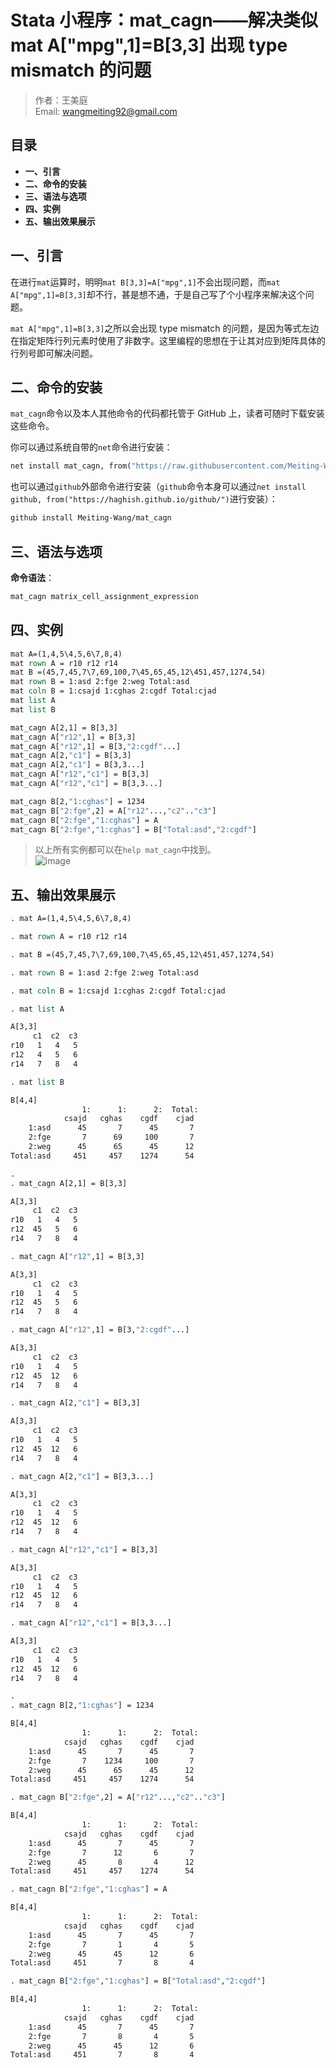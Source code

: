 # Stata 小程序：mat_cagn——解决类似 mat A["mpg",1]=B[3,3] 出现 type mismatch 的问题

> 作者：王美庭  
> Email: wangmeiting92@gmail.com

## 目录

- **一、引言**
- **二、命令的安装**
- **三、语法与选项**
- **四、实例**
- **五、输出效果展示**

## 一、引言

在进行`mat`运算时，明明`mat B[3,3]=A["mpg",1]`不会出现问题，而`mat A["mpg",1]=B[3,3]`却不行，甚是想不通，于是自己写了个小程序来解决这个问题。

`mat A["mpg",1]=B[3,3]`之所以会出现 type mismatch 的问题，是因为等式左边在指定矩阵行列元素时使用了非数字。这里编程的思想在于让其对应到矩阵具体的行列号即可解决问题。

## 二、命令的安装

`mat_cagn`命令以及本人其他命令的代码都托管于 GitHub 上，读者可随时下载安装这些命令。

你可以通过系统自带的`net`命令进行安装：

```stata
net install mat_cagn, from("https://raw.githubusercontent.com/Meiting-Wang/mat_cagn/master")
```

也可以通过`github`外部命令进行安装（`github`命令本身可以通过`net install github, from("https://haghish.github.io/github/")`进行安装）：

```stata
github install Meiting-Wang/mat_cagn
```

## 三、语法与选项

**命令语法**：

```stata
mat_cagn matrix_cell_assignment_expression
```

## 四、实例

```stata
mat A=(1,4,5\4,5,6\7,8,4)
mat rown A = r10 r12 r14
mat B =(45,7,45,7\7,69,100,7\45,65,45,12\451,457,1274,54)
mat rown B = 1:asd 2:fge 2:weg Total:asd
mat coln B = 1:csajd 1:cghas 2:cgdf Total:cjad
mat list A
mat list B

mat_cagn A[2,1] = B[3,3]
mat_cagn A["r12",1] = B[3,3]
mat_cagn A["r12",1] = B[3,"2:cgdf"...]
mat_cagn A[2,"c1"] = B[3,3]
mat_cagn A[2,"c1"] = B[3,3...]
mat_cagn A["r12","c1"] = B[3,3]
mat_cagn A["r12","c1"] = B[3,3...]

mat_cagn B[2,"1:cghas"] = 1234
mat_cagn B["2:fge",2] = A["r12"...,"c2".."c3"]
mat_cagn B["2:fge","1:cghas"] = A
mat_cagn B["2:fge","1:cghas"] = B["Total:asd","2:cgdf"]
```

> 以上所有实例都可以在`help mat_cagn`中找到。  
> ![image](https://user-images.githubusercontent.com/42256486/90331844-62bb3a00-dfea-11ea-895c-1210eca54031.png)

## 五、输出效果展示

```stata
. mat A=(1,4,5\4,5,6\7,8,4)

. mat rown A = r10 r12 r14

. mat B =(45,7,45,7\7,69,100,7\45,65,45,12\451,457,1274,54)

. mat rown B = 1:asd 2:fge 2:weg Total:asd

. mat coln B = 1:csajd 1:cghas 2:cgdf Total:cjad

. mat list A

A[3,3]
     c1  c2  c3
r10   1   4   5
r12   4   5   6
r14   7   8   4

. mat list B

B[4,4]
                1:      1:      2:  Total:
            csajd   cghas    cgdf    cjad
    1:asd      45       7      45       7
    2:fge       7      69     100       7
    2:weg      45      65      45      12
Total:asd     451     457    1274      54

.
. mat_cagn A[2,1] = B[3,3]

A[3,3]
     c1  c2  c3
r10   1   4   5
r12  45   5   6
r14   7   8   4

. mat_cagn A["r12",1] = B[3,3]

A[3,3]
     c1  c2  c3
r10   1   4   5
r12  45   5   6
r14   7   8   4

. mat_cagn A["r12",1] = B[3,"2:cgdf"...]

A[3,3]
     c1  c2  c3
r10   1   4   5
r12  45  12   6
r14   7   8   4

. mat_cagn A[2,"c1"] = B[3,3]

A[3,3]
     c1  c2  c3
r10   1   4   5
r12  45  12   6
r14   7   8   4

. mat_cagn A[2,"c1"] = B[3,3...]

A[3,3]
     c1  c2  c3
r10   1   4   5
r12  45  12   6
r14   7   8   4

. mat_cagn A["r12","c1"] = B[3,3]

A[3,3]
     c1  c2  c3
r10   1   4   5
r12  45  12   6
r14   7   8   4

. mat_cagn A["r12","c1"] = B[3,3...]

A[3,3]
     c1  c2  c3
r10   1   4   5
r12  45  12   6
r14   7   8   4

.
. mat_cagn B[2,"1:cghas"] = 1234

B[4,4]
                1:      1:      2:  Total:
            csajd   cghas    cgdf    cjad
    1:asd      45       7      45       7
    2:fge       7    1234     100       7
    2:weg      45      65      45      12
Total:asd     451     457    1274      54

. mat_cagn B["2:fge",2] = A["r12"...,"c2".."c3"]

B[4,4]
                1:      1:      2:  Total:
            csajd   cghas    cgdf    cjad
    1:asd      45       7      45       7
    2:fge       7      12       6       7
    2:weg      45       8       4      12
Total:asd     451     457    1274      54

. mat_cagn B["2:fge","1:cghas"] = A

B[4,4]
                1:      1:      2:  Total:
            csajd   cghas    cgdf    cjad
    1:asd      45       7      45       7
    2:fge       7       1       4       5
    2:weg      45      45      12       6
Total:asd     451       7       8       4

. mat_cagn B["2:fge","1:cghas"] = B["Total:asd","2:cgdf"]

B[4,4]
                1:      1:      2:  Total:
            csajd   cghas    cgdf    cjad
    1:asd      45       7      45       7
    2:fge       7       8       4       5
    2:weg      45      45      12       6
Total:asd     451       7       8       4
```

